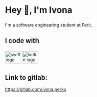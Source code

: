 <h1 align="left">Hey 👋, I'm Ivona</h1>

###

<p align="left">I'm a software engineering student at Ferit.</p>

###

<h2 align="left">I code with</h2>

###

<div align="left">
  <img src="https://cdn.jsdelivr.net/gh/devicons/devicon/icons/swift/swift-original.svg" height="40" width="52" alt="swift logo"  />
  <img src="https://cdn.jsdelivr.net/gh/devicons/devicon/icons/kotlin/kotlin-original.svg" height="40" width="52" alt="kotlin logo"  />
</div>

###

<h2 align="left"> Link to gitlab: </h2>
<a href="https://gitlab.com/ivona.perko" align="left">https://gitlab.com/ivona.perko</p>
